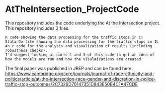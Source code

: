 # AtTheIntersection_ProjectCode
This repository includes the code underlying the At the Intersection project.
This repository includes 3 files.

    R code showing the data processing for the traffic stops in CT
    Stata Do-file showing the data processing for the traffic stops in IL
    An r code for the analysis and visualization of results (including robustness checks).  
    I'd suggest looking at parts 1 and 3 of this code to get an idea of how the models are run and how the visulaizations are created.  

The final paper was published in JREP and can be found here. https://www.cambridge.org/core/journals/journal-of-race-ethnicity-and-politics/article/at-the-intersection-race-gender-and-discretion-in-police-traffic-stop-outcomes/2C7329D70147351D843E50B4C1A47CDE
